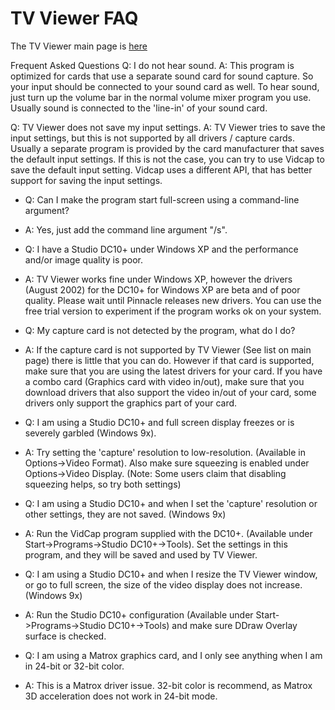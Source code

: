 # TV Viewer FAQ
The TV Viewer main page is [here](https://github.com/Profile926/BrowseTo.Org/blob/main/README.md)

Frequent Asked Questions
Q: I do not hear sound.
A: This program is optimized for cards that use a separate sound card for sound capture. So your input should be connected to your sound card as well. To hear sound, just turn up the volume bar in the normal volume mixer program you use. Usually sound is connected to the 'line-in' of your sound card.

Q: TV Viewer does not save my input settings.
A: TV Viewer tries to save the input settings, but this is not supported by all drivers / capture cards. Usually a separate program is provided by the card manufacturer that saves the default input settings. If this is not the case, you can try to use Vidcap to save the default input setting. Vidcap uses a different API, that has better support for saving the input settings.

- Q: Can I make the program start full-screen using a command-line argument?
- A: Yes, just add the command line argument "/s".

- Q: I have a Studio DC10+ under Windows XP and the performance and/or image quality is poor.
- A: TV Viewer works fine under Windows XP, however the drivers (August 2002) for the DC10+ for Windows XP are beta and of poor quality. Please wait until Pinnacle releases new drivers. You can use the free trial version to experiment if the program works ok on your system.

- Q: My capture card is not detected by the program, what do I do?
- A: If the capture card is not supported by TV Viewer (See list on main page) there is little that you can do. However if that card is supported, make sure that you are using the latest drivers for your card. If you have a combo card (Graphics card with video in/out), make sure that you download drivers that also support the video in/out of your card, some drivers only support the graphics part of your card.

- Q: I am using a Studio DC10+ and full screen display freezes or is severely garbled (Windows 9x).
- A: Try setting the 'capture' resolution to low-resolution. (Available in Options->Video Format). Also make sure squeezing is enabled under Options->Video Display. (Note: Some users claim that disabling squeezing helps, so try both settings)

- Q: I am using a Studio DC10+ and when I set the 'capture' resolution or other settings, they are not saved. (Windows 9x)
- A: Run the VidCap program supplied with the DC10+. (Available under Start->Programs->Studio DC10+->Tools). Set the settings in this program, and they will be saved and used by TV Viewer.

- Q: I am using a Studio DC10+ and when I resize the TV Viewer window, or go to full screen, the size of the video display does not increase. (Windows 9x)
- A: Run the Studio DC10+ configuration (Available under Start->Programs->Studio DC10+->Tools) and make sure DDraw Overlay surface is checked.

- Q: I am using a Matrox graphics card, and I only see anything when I am in 24-bit or 32-bit color.
- A: This is a Matrox driver issue. 32-bit color is recommend, as Matrox 3D acceleration does not work in 24-bit mode.
